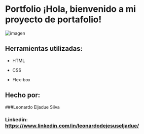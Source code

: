 # Portfolio ¡Hola, bienvenido a mi proyecto de portafolio!

![imagen]([https://cdn1.gnarususercontent.com.br/6/450324/9facae6f-79bf-48f3-b3a9-b4f9284802d7.png](https://github.com/byteknight-11/portafolio/blob/8d88dc712b2d2601aeb1786e904c4e6bc88f92e4/Preview_portafolio.png))  
## Herramientas utilizadas:

* HTML

* CSS

* Flex-box

## Hecho por:

###Leonardo Eljadue Silva

### Linkedin: https://www.linkedin.com/in/leonardodejesuseljadue/
